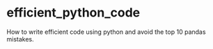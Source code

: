 # efficient_python_code
How to write efficient code using python and avoid the top 10 pandas mistakes.
